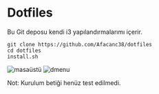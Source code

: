 # Dotfiles
Bu Git deposu kendi i3 yapılandırmalarımı içerir.
```
git clone https://github.com/Afacanc38/dotfiles
cd dotfiles
install.sh
```
![masaüstü](https://user-images.githubusercontent.com/66299502/130089644-f5868bf1-9d7d-4b04-bc85-b0c525e5e581.png)
![dmenu](https://user-images.githubusercontent.com/66299502/130089497-069f55c4-aa94-4677-a0d6-d320391500e8.png)

Not: Kurulum betiği henüz test edilmedi.
